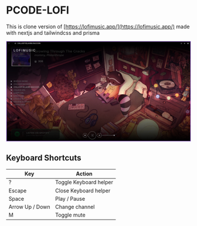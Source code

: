 # PCODE-LOFI

This is clone version of [https://lofimusic.app/](https://lofimusic.app/) made with nextjs and tailwindcss and prisma

![preview_1](./preview/1.png)

## Keyboard Shortcuts

| **Key** | **Action** |
| --- | --- |
| ? | Toggle Keyboard helper |
| Escape | Close Keyboard helper |
| Space | Play / Pause |
| Arrow Up / Down | Change channel |
| M | Toggle mute |
